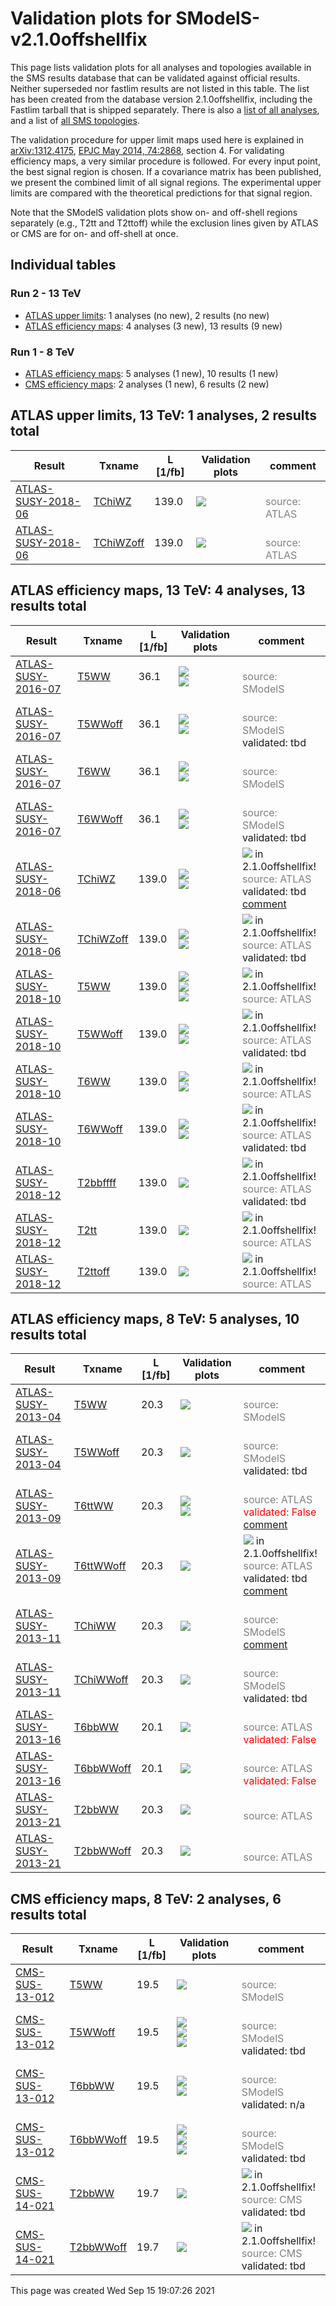 
# Validation plots for SModelS-v2.1.0offshellfix

This page lists validation plots for all analyses and topologies available in
the SMS results database that can be validated against official results.
Neither superseded nor fastlim results are not listed in this table. The list has been created from the
database version 2.1.0offshellfix, including the Fastlim tarball that is shipped separately.
There is also a [list of all analyses](ListOfAnalyses210offshellfix), and
a list of [all SMS topologies](SmsDictionary210offshellfix).

The validation procedure for upper limit maps used here is explained in [arXiv:1312.4175](http://arxiv.org/abs/1312.4175),  [EPJC May 2014, 74:2868](http://link.springer.com/article/10.1140/epjc/s10052-014-2868-5), section 4. For validating efficiency maps, a very similar procedure is followed. For every input point, the best signal region is chosen. If a covariance matrix has been published, we present the combined limit of all signal regions. The experimental upper limits are compared with the theoretical predictions for that signal region.

Note that the SModelS validation plots show on- and off-shell regions
separately (e.g., T2tt and T2ttoff) while the exclusion lines given by ATLAS or
CMS are for on- and off-shell at once.

## Individual tables

### Run 2 - 13 TeV
 * [ATLAS upper limits](#ATLASupperlimits13): 1 analyses (no new), 2 results (no new)
 * [ATLAS efficiency maps](#ATLASefficiencymaps13): 4 analyses (3 new), 13 results (9 new)

### Run 1 - 8 TeV
 * [ATLAS efficiency maps](#ATLASefficiencymaps8): 5 analyses (1 new), 10 results (1 new)
 * [CMS efficiency maps](#CMSefficiencymaps8): 2 analyses (1 new), 6 results (2 new)


<a name="ATLASupperlimits13"></a>
## ATLAS upper limits, 13 TeV: 1 analyses, 2 results total

| **Result** | **Txname** | **L [1/fb]** | **Validation plots** | **comment** |
|------------|------------|--------------|----------------------|-------------|
| [ATLAS-SUSY-2018-06](https://atlas.web.cern.ch/Atlas/GROUPS/PHYSICS/PAPERS/SUSY-2018-06/) | [TChiWZ](SmsDictionary210offshellfix#TChiWZ)| 139.0|<a href="https://smodels.github.io/validation/210offshellfix/13TeV/ATLAS/ATLAS-SUSY-2018-06/validation/TChiWZ_2EqMassAx_EqMassBy_pretty.png"><img src="https://smodels.github.io/validation/210offshellfix/13TeV/ATLAS/ATLAS-SUSY-2018-06/validation/TChiWZ_2EqMassAx_EqMassBy_pretty.png?1472725646" /></a>  |<br><font color='grey'>source: ATLAS</font><br> |
| [ATLAS-SUSY-2018-06](https://atlas.web.cern.ch/Atlas/GROUPS/PHYSICS/PAPERS/SUSY-2018-06/) | [TChiWZoff](SmsDictionary210offshellfix#TChiWZoff)| 139.0|<a href="https://smodels.github.io/validation/210offshellfix/13TeV/ATLAS/ATLAS-SUSY-2018-06/validation/TChiWZoff_2EqMassAx_EqMassBy_pretty.png"><img src="https://smodels.github.io/validation/210offshellfix/13TeV/ATLAS/ATLAS-SUSY-2018-06/validation/TChiWZoff_2EqMassAx_EqMassBy_pretty.png?1472725646" /></a>  |<br><font color='grey'>source: ATLAS</font><br> |


<a name="ATLASefficiencymaps13"></a>
## ATLAS efficiency maps, 13 TeV: 4 analyses, 13 results total

| **Result** | **Txname** | **L [1/fb]** | **Validation plots** | **comment** |
|------------|------------|--------------|----------------------|-------------|
| [ATLAS-SUSY-2016-07](https://atlas.web.cern.ch/Atlas/GROUPS/PHYSICS/PAPERS/SUSY-2016-07/) | [T5WW](SmsDictionary210offshellfix#T5WW)| 36.1|<a href="https://smodels.github.io/validation/210offshellfix/13TeV/ATLAS/ATLAS-SUSY-2016-07-eff/validation/T5WW_2EqMassAx_EqMassB0.5x+0.5y_EqMassCy_pretty.png"><img src="https://smodels.github.io/validation/210offshellfix/13TeV/ATLAS/ATLAS-SUSY-2016-07-eff/validation/T5WW_2EqMassAx_EqMassB0.5x+0.5y_EqMassCy_pretty.png?1472725646" /></a><BR><a href="https://smodels.github.io/validation/210offshellfix/13TeV/ATLAS/ATLAS-SUSY-2016-07-eff/validation/T5WW_2EqMassAx_EqMassBy_EqMassC60.0_pretty.png"><img src="https://smodels.github.io/validation/210offshellfix/13TeV/ATLAS/ATLAS-SUSY-2016-07-eff/validation/T5WW_2EqMassAx_EqMassBy_EqMassC60.0_pretty.png?1472725646" /></a>  |<br><font color='grey'>source: SModelS</font><br> |
| [ATLAS-SUSY-2016-07](https://atlas.web.cern.ch/Atlas/GROUPS/PHYSICS/PAPERS/SUSY-2016-07/) | [T5WWoff](SmsDictionary210offshellfix#T5WWoff)| 36.1|<a href="https://smodels.github.io/validation/210offshellfix/13TeV/ATLAS/ATLAS-SUSY-2016-07-eff/validation/T5WWoff_2EqMassAx_EqMassB0.5x+0.5y_EqMassCy_pretty.png"><img src="https://smodels.github.io/validation/210offshellfix/13TeV/ATLAS/ATLAS-SUSY-2016-07-eff/validation/T5WWoff_2EqMassAx_EqMassB0.5x+0.5y_EqMassCy_pretty.png?1472725646" /></a><BR><a href="https://smodels.github.io/validation/210offshellfix/13TeV/ATLAS/ATLAS-SUSY-2016-07-eff/validation/T5WWoff_2EqMassAx_EqMassBy_EqMassC60.0_pretty.png"><img src="https://smodels.github.io/validation/210offshellfix/13TeV/ATLAS/ATLAS-SUSY-2016-07-eff/validation/T5WWoff_2EqMassAx_EqMassBy_EqMassC60.0_pretty.png?1472725646" /></a>  |<br><font color='grey'>source: SModelS</font><br>validated: tbd<br> |
| [ATLAS-SUSY-2016-07](https://atlas.web.cern.ch/Atlas/GROUPS/PHYSICS/PAPERS/SUSY-2016-07/) | [T6WW](SmsDictionary210offshellfix#T6WW)| 36.1|<a href="https://smodels.github.io/validation/210offshellfix/13TeV/ATLAS/ATLAS-SUSY-2016-07-eff/validation/T6WW_2EqMassAx_EqMassB0.5x+0.5y_EqMassCy_pretty.png"><img src="https://smodels.github.io/validation/210offshellfix/13TeV/ATLAS/ATLAS-SUSY-2016-07-eff/validation/T6WW_2EqMassAx_EqMassB0.5x+0.5y_EqMassCy_pretty.png?1472725646" /></a><BR><a href="https://smodels.github.io/validation/210offshellfix/13TeV/ATLAS/ATLAS-SUSY-2016-07-eff/validation/T6WW_2EqMassAx_EqMassBy_EqMassC60.0_pretty.png"><img src="https://smodels.github.io/validation/210offshellfix/13TeV/ATLAS/ATLAS-SUSY-2016-07-eff/validation/T6WW_2EqMassAx_EqMassBy_EqMassC60.0_pretty.png?1472725646" /></a>  |<br><font color='grey'>source: SModelS</font><br> |
| [ATLAS-SUSY-2016-07](https://atlas.web.cern.ch/Atlas/GROUPS/PHYSICS/PAPERS/SUSY-2016-07/) | [T6WWoff](SmsDictionary210offshellfix#T6WWoff)| 36.1|<a href="https://smodels.github.io/validation/210offshellfix/13TeV/ATLAS/ATLAS-SUSY-2016-07-eff/validation/T6WWoff_2EqMassAx_EqMassB0.5x+0.5y_EqMassCy_pretty.png"><img src="https://smodels.github.io/validation/210offshellfix/13TeV/ATLAS/ATLAS-SUSY-2016-07-eff/validation/T6WWoff_2EqMassAx_EqMassB0.5x+0.5y_EqMassCy_pretty.png?1472725646" /></a><BR><a href="https://smodels.github.io/validation/210offshellfix/13TeV/ATLAS/ATLAS-SUSY-2016-07-eff/validation/T6WWoff_2EqMassAx_EqMassBy_EqMassC60.0_pretty.png"><img src="https://smodels.github.io/validation/210offshellfix/13TeV/ATLAS/ATLAS-SUSY-2016-07-eff/validation/T6WWoff_2EqMassAx_EqMassBy_EqMassC60.0_pretty.png?1472725646" /></a>  |<br><font color='grey'>source: SModelS</font><br>validated: tbd<br> |
| [ATLAS-SUSY-2018-06](https://atlas.web.cern.ch/Atlas/GROUPS/PHYSICS/PAPERS/SUSY-2018-06/) | [TChiWZ](SmsDictionary210offshellfix#TChiWZ)| 139.0|<a href="https://smodels.github.io/validation/210offshellfix/13TeV/ATLAS/ATLAS-SUSY-2018-06-eff/validation/TChiWZ_2EqMassAx_EqMassBy_combined_pretty.png"><img src="https://smodels.github.io/validation/210offshellfix/13TeV/ATLAS/ATLAS-SUSY-2018-06-eff/validation/TChiWZ_2EqMassAx_EqMassBy_combined_pretty.png?1472725646" /></a><BR><a href="https://smodels.github.io/validation/210offshellfix/13TeV/ATLAS/ATLAS-SUSY-2018-06-eff/validation/TChiWZ_2EqMassAx_EqMassBy_pretty.png"><img src="https://smodels.github.io/validation/210offshellfix/13TeV/ATLAS/ATLAS-SUSY-2018-06-eff/validation/TChiWZ_2EqMassAx_EqMassBy_pretty.png?1472725646" /></a>  | <img src="https://smodels.github.io/pics/new.png" /> in 2.1.0offshellfix! <br><font color='grey'>source: ATLAS</font><br>validated: tbd<br>[comment](https://smodels.github.io/validation/210offshellfix/13TeV/ATLAS/ATLAS-SUSY-2018-06-eff/validation/TChiWZ.txt) |
| [ATLAS-SUSY-2018-06](https://atlas.web.cern.ch/Atlas/GROUPS/PHYSICS/PAPERS/SUSY-2018-06/) | [TChiWZoff](SmsDictionary210offshellfix#TChiWZoff)| 139.0|<a href="https://smodels.github.io/validation/210offshellfix/13TeV/ATLAS/ATLAS-SUSY-2018-06-eff/validation/TChiWZoff_2EqMassAx_EqMassBy_combined_pretty.png"><img src="https://smodels.github.io/validation/210offshellfix/13TeV/ATLAS/ATLAS-SUSY-2018-06-eff/validation/TChiWZoff_2EqMassAx_EqMassBy_combined_pretty.png?1472725646" /></a><BR><a href="https://smodels.github.io/validation/210offshellfix/13TeV/ATLAS/ATLAS-SUSY-2018-06-eff/validation/TChiWZoff_2EqMassAx_EqMassBy_pretty.png"><img src="https://smodels.github.io/validation/210offshellfix/13TeV/ATLAS/ATLAS-SUSY-2018-06-eff/validation/TChiWZoff_2EqMassAx_EqMassBy_pretty.png?1472725646" /></a>  | <img src="https://smodels.github.io/pics/new.png" /> in 2.1.0offshellfix! <br><font color='grey'>source: ATLAS</font><br>validated: tbd<br> |
| [ATLAS-SUSY-2018-10](https://atlas.web.cern.ch/Atlas/GROUPS/PHYSICS/PAPERS/SUSY-2018-10/) | [T5WW](SmsDictionary210offshellfix#T5WW)| 139.0|<a href="https://smodels.github.io/validation/210offshellfix/13TeV/ATLAS/ATLAS-SUSY-2018-10-eff/validation/T5WW_2EqMassAx_EqMassB0.5x+0.5y_EqMassCy_pretty.png"><img src="https://smodels.github.io/validation/210offshellfix/13TeV/ATLAS/ATLAS-SUSY-2018-10-eff/validation/T5WW_2EqMassAx_EqMassB0.5x+0.5y_EqMassCy_pretty.png?1472725646" /></a><BR><a href="https://smodels.github.io/validation/210offshellfix/13TeV/ATLAS/ATLAS-SUSY-2018-10-eff/validation/T5WW_2EqMassAx_EqMassBy_EqMassC60.0_pretty.png"><img src="https://smodels.github.io/validation/210offshellfix/13TeV/ATLAS/ATLAS-SUSY-2018-10-eff/validation/T5WW_2EqMassAx_EqMassBy_EqMassC60.0_pretty.png?1472725646" /></a><BR><a href="https://smodels.github.io/validation/210offshellfix/13TeV/ATLAS/ATLAS-SUSY-2018-10-eff/validation/T5WW_2EqMassAx_EqMassBy_EqMassC60_pretty.png"><img src="https://smodels.github.io/validation/210offshellfix/13TeV/ATLAS/ATLAS-SUSY-2018-10-eff/validation/T5WW_2EqMassAx_EqMassBy_EqMassC60_pretty.png?1472725646" /></a>  | <img src="https://smodels.github.io/pics/new.png" /> in 2.1.0offshellfix! <br><font color='grey'>source: ATLAS</font><br> |
| [ATLAS-SUSY-2018-10](https://atlas.web.cern.ch/Atlas/GROUPS/PHYSICS/PAPERS/SUSY-2018-10/) | [T5WWoff](SmsDictionary210offshellfix#T5WWoff)| 139.0|<a href="https://smodels.github.io/validation/210offshellfix/13TeV/ATLAS/ATLAS-SUSY-2018-10-eff/validation/T5WWoff_2EqMassAx_EqMassB0.5x+0.5y_EqMassCy_pretty.png"><img src="https://smodels.github.io/validation/210offshellfix/13TeV/ATLAS/ATLAS-SUSY-2018-10-eff/validation/T5WWoff_2EqMassAx_EqMassB0.5x+0.5y_EqMassCy_pretty.png?1472725646" /></a><BR><a href="https://smodels.github.io/validation/210offshellfix/13TeV/ATLAS/ATLAS-SUSY-2018-10-eff/validation/T5WWoff_2EqMassAx_EqMassBy_EqMassC60_pretty.png"><img src="https://smodels.github.io/validation/210offshellfix/13TeV/ATLAS/ATLAS-SUSY-2018-10-eff/validation/T5WWoff_2EqMassAx_EqMassBy_EqMassC60_pretty.png?1472725646" /></a>  | <img src="https://smodels.github.io/pics/new.png" /> in 2.1.0offshellfix! <br><font color='grey'>source: ATLAS</font><br>validated: tbd<br> |
| [ATLAS-SUSY-2018-10](https://atlas.web.cern.ch/Atlas/GROUPS/PHYSICS/PAPERS/SUSY-2018-10/) | [T6WW](SmsDictionary210offshellfix#T6WW)| 139.0|<a href="https://smodels.github.io/validation/210offshellfix/13TeV/ATLAS/ATLAS-SUSY-2018-10-eff/validation/T6WW_2EqMassAx_EqMassB0.5x+0.5y_EqMassCy_pretty.png"><img src="https://smodels.github.io/validation/210offshellfix/13TeV/ATLAS/ATLAS-SUSY-2018-10-eff/validation/T6WW_2EqMassAx_EqMassB0.5x+0.5y_EqMassCy_pretty.png?1472725646" /></a><BR><a href="https://smodels.github.io/validation/210offshellfix/13TeV/ATLAS/ATLAS-SUSY-2018-10-eff/validation/T6WW_2EqMassAx_EqMassBy_EqMassC60_pretty.png"><img src="https://smodels.github.io/validation/210offshellfix/13TeV/ATLAS/ATLAS-SUSY-2018-10-eff/validation/T6WW_2EqMassAx_EqMassBy_EqMassC60_pretty.png?1472725646" /></a>  | <img src="https://smodels.github.io/pics/new.png" /> in 2.1.0offshellfix! <br><font color='grey'>source: ATLAS</font><br> |
| [ATLAS-SUSY-2018-10](https://atlas.web.cern.ch/Atlas/GROUPS/PHYSICS/PAPERS/SUSY-2018-10/) | [T6WWoff](SmsDictionary210offshellfix#T6WWoff)| 139.0|<a href="https://smodels.github.io/validation/210offshellfix/13TeV/ATLAS/ATLAS-SUSY-2018-10-eff/validation/T6WWoff_2EqMassAx_EqMassB0.5x+0.5y_EqMassCy_pretty.png"><img src="https://smodels.github.io/validation/210offshellfix/13TeV/ATLAS/ATLAS-SUSY-2018-10-eff/validation/T6WWoff_2EqMassAx_EqMassB0.5x+0.5y_EqMassCy_pretty.png?1472725646" /></a><BR><a href="https://smodels.github.io/validation/210offshellfix/13TeV/ATLAS/ATLAS-SUSY-2018-10-eff/validation/T6WWoff_2EqMassAx_EqMassBy_EqMassC60_pretty.png"><img src="https://smodels.github.io/validation/210offshellfix/13TeV/ATLAS/ATLAS-SUSY-2018-10-eff/validation/T6WWoff_2EqMassAx_EqMassBy_EqMassC60_pretty.png?1472725646" /></a>  | <img src="https://smodels.github.io/pics/new.png" /> in 2.1.0offshellfix! <br><font color='grey'>source: ATLAS</font><br>validated: tbd<br> |
| [ATLAS-SUSY-2018-12](https://atlas.web.cern.ch/Atlas/GROUPS/PHYSICS/PAPERS/SUSY-2018-12/) | [T2bbffff](SmsDictionary210offshellfix#T2bbffff)| 139.0|<a href="https://smodels.github.io/validation/210offshellfix/13TeV/ATLAS/ATLAS-SUSY-2018-12-eff/validation/T2bbffff_2EqMassAx_EqMassBy_pretty.png"><img src="https://smodels.github.io/validation/210offshellfix/13TeV/ATLAS/ATLAS-SUSY-2018-12-eff/validation/T2bbffff_2EqMassAx_EqMassBy_pretty.png?1472725646" /></a>  | <img src="https://smodels.github.io/pics/new.png" /> in 2.1.0offshellfix! <br><font color='grey'>source: ATLAS</font><br>validated: tbd<br> |
| [ATLAS-SUSY-2018-12](https://atlas.web.cern.ch/Atlas/GROUPS/PHYSICS/PAPERS/SUSY-2018-12/) | [T2tt](SmsDictionary210offshellfix#T2tt)| 139.0|<a href="https://smodels.github.io/validation/210offshellfix/13TeV/ATLAS/ATLAS-SUSY-2018-12-eff/validation/T2tt_2EqMassAx_EqMassBy_pretty.png"><img src="https://smodels.github.io/validation/210offshellfix/13TeV/ATLAS/ATLAS-SUSY-2018-12-eff/validation/T2tt_2EqMassAx_EqMassBy_pretty.png?1472725646" /></a>  | <img src="https://smodels.github.io/pics/new.png" /> in 2.1.0offshellfix! <br><font color='grey'>source: ATLAS</font><br> |
| [ATLAS-SUSY-2018-12](https://atlas.web.cern.ch/Atlas/GROUPS/PHYSICS/PAPERS/SUSY-2018-12/) | [T2ttoff](SmsDictionary210offshellfix#T2ttoff)| 139.0|<a href="https://smodels.github.io/validation/210offshellfix/13TeV/ATLAS/ATLAS-SUSY-2018-12-eff/validation/T2ttoff_2EqMassAx_EqMassBy_pretty.png"><img src="https://smodels.github.io/validation/210offshellfix/13TeV/ATLAS/ATLAS-SUSY-2018-12-eff/validation/T2ttoff_2EqMassAx_EqMassBy_pretty.png?1472725646" /></a>  | <img src="https://smodels.github.io/pics/new.png" /> in 2.1.0offshellfix! <br><font color='grey'>source: ATLAS</font><br> |


<a name="ATLASefficiencymaps8"></a>
## ATLAS efficiency maps, 8 TeV: 5 analyses, 10 results total

| **Result** | **Txname** | **L [1/fb]** | **Validation plots** | **comment** |
|------------|------------|--------------|----------------------|-------------|
| [ATLAS-SUSY-2013-04](https://atlas.web.cern.ch/Atlas/GROUPS/PHYSICS/PAPERS/SUSY-2013-04/) | [T5WW](SmsDictionary210offshellfix#T5WW)| 20.3|<a href="https://smodels.github.io/validation/210offshellfix/8TeV/ATLAS/ATLAS-SUSY-2013-04-eff/validation/T5WW_2EqMassAx_EqMassB0.5x+0.5y_EqMassCy_pretty.png"><img src="https://smodels.github.io/validation/210offshellfix/8TeV/ATLAS/ATLAS-SUSY-2013-04-eff/validation/T5WW_2EqMassAx_EqMassB0.5x+0.5y_EqMassCy_pretty.png?1472725646" /></a>  |<br><font color='grey'>source: SModelS</font><br> |
| [ATLAS-SUSY-2013-04](https://atlas.web.cern.ch/Atlas/GROUPS/PHYSICS/PAPERS/SUSY-2013-04/) | [T5WWoff](SmsDictionary210offshellfix#T5WWoff)| 20.3|<a href="https://smodels.github.io/validation/210offshellfix/8TeV/ATLAS/ATLAS-SUSY-2013-04-eff/validation/T5WWoff_2EqMassAx_EqMassB0.5x+0.5y_EqMassCy_pretty.png"><img src="https://smodels.github.io/validation/210offshellfix/8TeV/ATLAS/ATLAS-SUSY-2013-04-eff/validation/T5WWoff_2EqMassAx_EqMassB0.5x+0.5y_EqMassCy_pretty.png?1472725646" /></a>  |<br><font color='grey'>source: SModelS</font><br>validated: tbd<br> |
| [ATLAS-SUSY-2013-09](https://atlas.web.cern.ch/Atlas/GROUPS/PHYSICS/PAPERS/SUSY-2013-09/) | [T6ttWW](SmsDictionary210offshellfix#T6ttWW)| 20.3|<a href="https://smodels.github.io/validation/210offshellfix/8TeV/ATLAS/ATLAS-SUSY-2013-09-eff/validation/T6ttWW_2EqMassAx_EqMassB2y_EqMassCy_pretty.png"><img src="https://smodels.github.io/validation/210offshellfix/8TeV/ATLAS/ATLAS-SUSY-2013-09-eff/validation/T6ttWW_2EqMassAx_EqMassB2y_EqMassCy_pretty.png?1472725646" /></a><BR><a href="https://smodels.github.io/validation/210offshellfix/8TeV/ATLAS/ATLAS-SUSY-2013-09-eff/validation/T6ttWW_2EqMassAx_EqMassBy_EqMassC60.0_pretty.png"><img src="https://smodels.github.io/validation/210offshellfix/8TeV/ATLAS/ATLAS-SUSY-2013-09-eff/validation/T6ttWW_2EqMassAx_EqMassBy_EqMassC60.0_pretty.png?1472725646" /></a>  |<br><font color='grey'>source: ATLAS</font><br><font color='red'>validated: False</font><br>[comment](https://smodels.github.io/validation/210offshellfix/8TeV/ATLAS/ATLAS-SUSY-2013-09-eff/validation/T6ttWW.txt) |
| [ATLAS-SUSY-2013-09](https://atlas.web.cern.ch/Atlas/GROUPS/PHYSICS/PAPERS/SUSY-2013-09/) | [T6ttWWoff](SmsDictionary210offshellfix#T6ttWWoff)| 20.3|<a href="https://smodels.github.io/validation/210offshellfix/8TeV/ATLAS/ATLAS-SUSY-2013-09-eff/validation/T6ttWWoff_2EqMassAx_EqMassB2y_EqMassCy_pretty.png"><img src="https://smodels.github.io/validation/210offshellfix/8TeV/ATLAS/ATLAS-SUSY-2013-09-eff/validation/T6ttWWoff_2EqMassAx_EqMassB2y_EqMassCy_pretty.png?1472725646" /></a>  | <img src="https://smodels.github.io/pics/new.png" /> in 2.1.0offshellfix! <br><font color='grey'>source: ATLAS</font><br>validated: tbd<br>[comment](https://smodels.github.io/validation/210offshellfix/8TeV/ATLAS/ATLAS-SUSY-2013-09-eff/validation/T6ttWWoff.txt) |
| [ATLAS-SUSY-2013-11](https://atlas.web.cern.ch/Atlas/GROUPS/PHYSICS/PAPERS/SUSY-2013-11/) | [TChiWW](SmsDictionary210offshellfix#TChiWW)| 20.3|<a href="https://smodels.github.io/validation/210offshellfix/8TeV/ATLAS/ATLAS-SUSY-2013-11-eff/validation/TChiWW_2EqMassAx_EqMassBy_pretty.png"><img src="https://smodels.github.io/validation/210offshellfix/8TeV/ATLAS/ATLAS-SUSY-2013-11-eff/validation/TChiWW_2EqMassAx_EqMassBy_pretty.png?1472725646" /></a>  |<br><font color='grey'>source: SModelS</font><br>[comment](https://smodels.github.io/validation/210offshellfix/8TeV/ATLAS/ATLAS-SUSY-2013-11-eff/validation/TChiWW.txt) |
| [ATLAS-SUSY-2013-11](https://atlas.web.cern.ch/Atlas/GROUPS/PHYSICS/PAPERS/SUSY-2013-11/) | [TChiWWoff](SmsDictionary210offshellfix#TChiWWoff)| 20.3|<a href="https://smodels.github.io/validation/210offshellfix/8TeV/ATLAS/ATLAS-SUSY-2013-11-eff/validation/TChiWWoff_2EqMassAx_EqMassBy_pretty.png"><img src="https://smodels.github.io/validation/210offshellfix/8TeV/ATLAS/ATLAS-SUSY-2013-11-eff/validation/TChiWWoff_2EqMassAx_EqMassBy_pretty.png?1472725646" /></a>  |<br><font color='grey'>source: SModelS</font><br>validated: tbd<br> |
| [ATLAS-SUSY-2013-16](https://atlas.web.cern.ch/Atlas/GROUPS/PHYSICS/PAPERS/SUSY-2013-16/) | [T6bbWW](SmsDictionary210offshellfix#T6bbWW)| 20.1|<a href="https://smodels.github.io/validation/210offshellfix/8TeV/ATLAS/ATLAS-SUSY-2013-16-eff/validation/T6bbWW_2EqMassAx_EqMassB2y_EqMassCy_pretty.png"><img src="https://smodels.github.io/validation/210offshellfix/8TeV/ATLAS/ATLAS-SUSY-2013-16-eff/validation/T6bbWW_2EqMassAx_EqMassB2y_EqMassCy_pretty.png?1472725646" /></a>  |<br><font color='grey'>source: ATLAS</font><br><font color='red'>validated: False</font><br> |
| [ATLAS-SUSY-2013-16](https://atlas.web.cern.ch/Atlas/GROUPS/PHYSICS/PAPERS/SUSY-2013-16/) | [T6bbWWoff](SmsDictionary210offshellfix#T6bbWWoff)| 20.1|<a href="https://smodels.github.io/validation/210offshellfix/8TeV/ATLAS/ATLAS-SUSY-2013-16-eff/validation/T6bbWWoff_2EqMassAx_EqMassB2y_EqMassCy_pretty.png"><img src="https://smodels.github.io/validation/210offshellfix/8TeV/ATLAS/ATLAS-SUSY-2013-16-eff/validation/T6bbWWoff_2EqMassAx_EqMassB2y_EqMassCy_pretty.png?1472725646" /></a>  |<br><font color='grey'>source: ATLAS</font><br><font color='red'>validated: False</font><br> |
| [ATLAS-SUSY-2013-21](https://atlas.web.cern.ch/Atlas/GROUPS/PHYSICS/PAPERS/SUSY-2013-21/) | [T2bbWW](SmsDictionary210offshellfix#T2bbWW)| 20.3|<a href="https://smodels.github.io/validation/210offshellfix/8TeV/ATLAS/ATLAS-SUSY-2013-21-eff/validation/T2bbWW_2EqMassAx_EqMassBy_pretty.png"><img src="https://smodels.github.io/validation/210offshellfix/8TeV/ATLAS/ATLAS-SUSY-2013-21-eff/validation/T2bbWW_2EqMassAx_EqMassBy_pretty.png?1472725646" /></a>  |<br><font color='grey'>source: ATLAS</font><br> |
| [ATLAS-SUSY-2013-21](https://atlas.web.cern.ch/Atlas/GROUPS/PHYSICS/PAPERS/SUSY-2013-21/) | [T2bbWWoff](SmsDictionary210offshellfix#T2bbWWoff)| 20.3|<a href="https://smodels.github.io/validation/210offshellfix/8TeV/ATLAS/ATLAS-SUSY-2013-21-eff/validation/T2bbWWoff_2EqMassAx_EqMassBy_pretty.png"><img src="https://smodels.github.io/validation/210offshellfix/8TeV/ATLAS/ATLAS-SUSY-2013-21-eff/validation/T2bbWWoff_2EqMassAx_EqMassBy_pretty.png?1472725646" /></a>  |<br><font color='grey'>source: ATLAS</font><br> |


<a name="CMSefficiencymaps8"></a>
## CMS efficiency maps, 8 TeV: 2 analyses, 6 results total

| **Result** | **Txname** | **L [1/fb]** | **Validation plots** | **comment** |
|------------|------------|--------------|----------------------|-------------|
| [CMS-SUS-13-012](https://twiki.cern.ch/twiki/bin/view/CMSPublic/PhysicsResultsSUS13012) | [T5WW](SmsDictionary210offshellfix#T5WW)| 19.5|<a href="https://smodels.github.io/validation/210offshellfix/8TeV/CMS/CMS-SUS-13-012-eff/validation/T5WW_2EqMassAx_EqMassB0.5x+0.5y_EqMassCy_pretty.png"><img src="https://smodels.github.io/validation/210offshellfix/8TeV/CMS/CMS-SUS-13-012-eff/validation/T5WW_2EqMassAx_EqMassB0.5x+0.5y_EqMassCy_pretty.png?1472725646" /></a>  |<br><font color='grey'>source: SModelS</font><br> |
| [CMS-SUS-13-012](https://twiki.cern.ch/twiki/bin/view/CMSPublic/PhysicsResultsSUS13012) | [T5WWoff](SmsDictionary210offshellfix#T5WWoff)| 19.5|<a href="https://smodels.github.io/validation/210offshellfix/8TeV/CMS/CMS-SUS-13-012-eff/validation/T5WWoff_2EqMassAx_EqMassB0.05x+0.95y_EqMassCy_pretty.png"><img src="https://smodels.github.io/validation/210offshellfix/8TeV/CMS/CMS-SUS-13-012-eff/validation/T5WWoff_2EqMassAx_EqMassB0.05x+0.95y_EqMassCy_pretty.png?1472725646" /></a><BR><a href="https://smodels.github.io/validation/210offshellfix/8TeV/CMS/CMS-SUS-13-012-eff/validation/T5WWoff_2EqMassAx_EqMassB0.5x+0.5y_EqMassCy_pretty.png"><img src="https://smodels.github.io/validation/210offshellfix/8TeV/CMS/CMS-SUS-13-012-eff/validation/T5WWoff_2EqMassAx_EqMassB0.5x+0.5y_EqMassCy_pretty.png?1472725646" /></a><BR><a href="https://smodels.github.io/validation/210offshellfix/8TeV/CMS/CMS-SUS-13-012-eff/validation/T5WWoff_2EqMassAx_EqMassBy+10_EqMassCy_pretty.png"><img src="https://smodels.github.io/validation/210offshellfix/8TeV/CMS/CMS-SUS-13-012-eff/validation/T5WWoff_2EqMassAx_EqMassBy+10_EqMassCy_pretty.png?1472725646" /></a>  |<br><font color='grey'>source: SModelS</font><br>validated: tbd<br> |
| [CMS-SUS-13-012](https://twiki.cern.ch/twiki/bin/view/CMSPublic/PhysicsResultsSUS13012) | [T6bbWW](SmsDictionary210offshellfix#T6bbWW)| 19.5|<a href="https://smodels.github.io/validation/210offshellfix/8TeV/CMS/CMS-SUS-13-012-eff/validation/T6bbWW_2EqMassAx_EqMassB0.5x+0.5y_EqMassCy_pretty.png"><img src="https://smodels.github.io/validation/210offshellfix/8TeV/CMS/CMS-SUS-13-012-eff/validation/T6bbWW_2EqMassAx_EqMassB0.5x+0.5y_EqMassCy_pretty.png?1472725646" /></a><BR><a href="https://smodels.github.io/validation/210offshellfix/8TeV/CMS/CMS-SUS-13-012-eff/validation/T6bbWW_2EqMassAx_EqMassB0.9x+0.1y_EqMassCy_pretty.png"><img src="https://smodels.github.io/validation/210offshellfix/8TeV/CMS/CMS-SUS-13-012-eff/validation/T6bbWW_2EqMassAx_EqMassB0.9x+0.1y_EqMassCy_pretty.png?1472725646" /></a>  |<br><font color='grey'>source: SModelS</font><br>validated: n/a<br> |
| [CMS-SUS-13-012](https://twiki.cern.ch/twiki/bin/view/CMSPublic/PhysicsResultsSUS13012) | [T6bbWWoff](SmsDictionary210offshellfix#T6bbWWoff)| 19.5|<a href="https://smodels.github.io/validation/210offshellfix/8TeV/CMS/CMS-SUS-13-012-eff/validation/T6bbWWoff_2EqMassAx_EqMassB0.1x+0.9y_EqMassCy_pretty.png"><img src="https://smodels.github.io/validation/210offshellfix/8TeV/CMS/CMS-SUS-13-012-eff/validation/T6bbWWoff_2EqMassAx_EqMassB0.1x+0.9y_EqMassCy_pretty.png?1472725646" /></a><BR><a href="https://smodels.github.io/validation/210offshellfix/8TeV/CMS/CMS-SUS-13-012-eff/validation/T6bbWWoff_2EqMassAx_EqMassB0.5x+0.5y_EqMassCy_pretty.png"><img src="https://smodels.github.io/validation/210offshellfix/8TeV/CMS/CMS-SUS-13-012-eff/validation/T6bbWWoff_2EqMassAx_EqMassB0.5x+0.5y_EqMassCy_pretty.png?1472725646" /></a><BR><a href="https://smodels.github.io/validation/210offshellfix/8TeV/CMS/CMS-SUS-13-012-eff/validation/T6bbWWoff_2EqMassAx_EqMassBy+10_EqMassCy_pretty.png"><img src="https://smodels.github.io/validation/210offshellfix/8TeV/CMS/CMS-SUS-13-012-eff/validation/T6bbWWoff_2EqMassAx_EqMassBy+10_EqMassCy_pretty.png?1472725646" /></a>  |<br><font color='grey'>source: SModelS</font><br>validated: tbd<br> |
| [CMS-SUS-14-021](https://twiki.cern.ch/twiki/bin/view/CMSPublic/PhysicsResultsSUS14021) | [T2bbWW](SmsDictionary210offshellfix#T2bbWW)| 19.7|<a href="https://smodels.github.io/validation/210offshellfix/8TeV/CMS/CMS-SUS-14-021-eff/validation/T2bbWW_2EqMassAx_EqMassBy_pretty.png"><img src="https://smodels.github.io/validation/210offshellfix/8TeV/CMS/CMS-SUS-14-021-eff/validation/T2bbWW_2EqMassAx_EqMassBy_pretty.png?1472725646" /></a>  | <img src="https://smodels.github.io/pics/new.png" /> in 2.1.0offshellfix! <br><font color='grey'>source: CMS</font><br>validated: tbd<br> |
| [CMS-SUS-14-021](https://twiki.cern.ch/twiki/bin/view/CMSPublic/PhysicsResultsSUS14021) | [T2bbWWoff](SmsDictionary210offshellfix#T2bbWWoff)| 19.7|<a href="https://smodels.github.io/validation/210offshellfix/8TeV/CMS/CMS-SUS-14-021-eff/validation/T2bbWWoff_2EqMassAx_EqMassBy_pretty.png"><img src="https://smodels.github.io/validation/210offshellfix/8TeV/CMS/CMS-SUS-14-021-eff/validation/T2bbWWoff_2EqMassAx_EqMassBy_pretty.png?1472725646" /></a>  | <img src="https://smodels.github.io/pics/new.png" /> in 2.1.0offshellfix! <br><font color='grey'>source: CMS</font><br>validated: tbd<br> |

This page was created Wed Sep 15 19:07:26 2021
